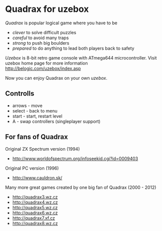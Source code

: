 Quadrax for uzebox
==================

*Quadrax* is popular logical game where you have to be
- *clever* to solve difficult puzzles
- *careful* to avoid many traps
- *strong* to push big boulders
- *prepared* to do anything to lead both players back to safety


*Uzebox* is 8-bit retro game console with ATmega644 microcontroller. Visit uzebox home page for more information http://belogic.com/uzebox/index.asp


Now you can enjoy Quadrax on your own *uzebox*.


Controlls
---------

- arrows - move
- select - back to menu
- start - start, restart level
- A - swap controllers (singleplayer support)


For fans of Quadrax
-------------------

Original ZX Spectrum version (1994)
- http://www.worldofspectrum.org/infoseekid.cgi?id=0009403

Original PC version (1996)
- http://www.cauldron.sk/

Many more great games created by one big fan of Quadrax (2000 - 2012)
- http://quadrax3.wz.cz
- http://quadrax4.wz.cz
- http://quadrax5.wz.cz
- http://quadrax6.wz.cz
- http://quadrax7.xf.cz
- http://quadrax8.wz.cz
